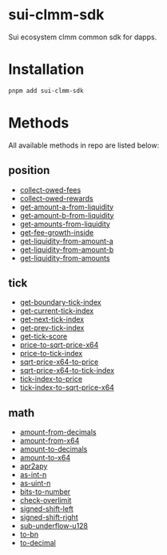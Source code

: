 # sui-clmm-sdk

Sui ecosystem clmm common sdk for dapps.

# Installation

```bash
pnpm add sui-clmm-sdk
```

# Methods

All available methods in repo are listed below:

<!-- methods start -->

## position

- [collect-owed-fees](src/position/collect-owed-fees.ts)
- [collect-owed-rewards](src/position/collect-owed-rewards.ts)
- [get-amount-a-from-liquidity](src/position/get-amount-a-from-liquidity.ts)
- [get-amount-b-from-liquidity](src/position/get-amount-b-from-liquidity.ts)
- [get-amounts-from-liquidity](src/position/get-amounts-from-liquidity.ts)
- [get-fee-growth-inside](src/position/get-fee-growth-inside.ts)
- [get-liquidity-from-amount-a](src/position/get-liquidity-from-amount-a.ts)
- [get-liquidity-from-amount-b](src/position/get-liquidity-from-amount-b.ts)
- [get-liquidity-from-amounts](src/position/get-liquidity-from-amounts.ts)

## tick

- [get-boundary-tick-index](src/tick/get-boundary-tick-index.ts)
- [get-current-tick-index](src/tick/get-current-tick-index.ts)
- [get-next-tick-index](src/tick/get-next-tick-index.ts)
- [get-prev-tick-index](src/tick/get-prev-tick-index.ts)
- [get-tick-score](src/tick/get-tick-score.ts)
- [price-to-sqrt-price-x64](src/tick/price-to-sqrt-price-x64.ts)
- [price-to-tick-index](src/tick/price-to-tick-index.ts)
- [sqrt-price-x64-to-price](src/tick/sqrt-price-x64-to-price.ts)
- [sqrt-price-x64-to-tick-index](src/tick/sqrt-price-x64-to-tick-index.ts)
- [tick-index-to-price](src/tick/tick-index-to-price.ts)
- [tick-index-to-sqrt-price-x64](src/tick/tick-index-to-sqrt-price-x64.ts)

## math

- [amount-from-decimals](src/math/amount-from-decimals.ts)
- [amount-from-x64](src/math/amount-from-x64.ts)
- [amount-to-decimals](src/math/amount-to-decimals.ts)
- [amount-to-x64](src/math/amount-to-x64.ts)
- [apr2apy](src/math/apr2apy.ts)
- [as-int-n](src/math/as-int-n.ts)
- [as-uint-n](src/math/as-uint-n.ts)
- [bits-to-number](src/math/bits-to-number.ts)
- [check-overlimit](src/math/check-overlimit.ts)
- [signed-shift-left](src/math/signed-shift-left.ts)
- [signed-shift-right](src/math/signed-shift-right.ts)
- [sub-underflow-u128](src/math/sub-underflow-u128.ts)
- [to-bn](src/math/to-bn.ts)
- [to-decimal](src/math/to-decimal.ts)
<!-- methods end -->
